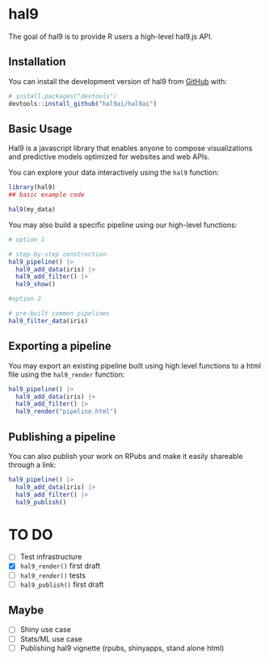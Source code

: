 
<!-- README.md is generated from README.Rmd. Please edit that file -->

# hal9

<!-- badges: start -->
<!-- badges: end -->

The goal of hal9 is to provide R users a high-level hal9.js API.

## Installation

You can install the development version of hal9 from
[GitHub](https://github.com/) with:

``` r
# install.packages("devtools")
devtools::install_github("hal9ai/hal9ai")
```

## Basic Usage

Hal9 is a javascript library that enables anyone to compose
visualizations and predictive models optimized for websites and web
APIs.

You can explore your data interactively using the `hal9` function:

``` r
library(hal9)
## basic example code

hal9(my_data)
```

You may also build a specific pipeline using our high-level functions:

``` r
# option 1

# step-by-step construction
hal9_pipeline() |> 
  hal9_add_data(iris) |> 
  hal9_add_filter() |> 
  hal9_show()

#option 2

# pre-built common pipelines
hal9_filter_data(iris)
```

## Exporting a pipeline

You may export an existing pipeline built using high level functions to
a html file using the `hal9_render` function:

``` r
hal9_pipeline() |> 
  hal9_add_data(iris) |> 
  hal9_add_filter() |> 
  hal9_render("pipeline.html")
```

## Publishing a pipeline

You can also publish your work on RPubs and make it easily shareable
through a link:

``` r
hal9_pipeline() |> 
  hal9_add_data(iris) |> 
  hal9_add_filter() |> 
  hal9_publish()
```

# TO DO

-   [ ] Test infrastructure
-   [x] `hal9_render()` first draft
-   [ ] `hal9_render()` tests
-   [ ] `hal9_publish()` first draft

## Maybe

-   [ ] Shiny use case
-   [ ] Stats/ML use case
-   [ ] Publishing hal9 vignette (rpubs, shinyapps, stand alone html)
